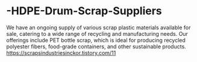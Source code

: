 # -HDPE-Drum-Scrap-Suppliers
We have an ongoing supply of various scrap plastic materials available for sale, catering to a wide range of recycling and manufacturing needs. Our offerings include PET bottle scrap, which is ideal for producing recycled polyester fibers, food-grade containers, and other sustainable products. https://scrapsindustriesinckor.tistory.com/11
